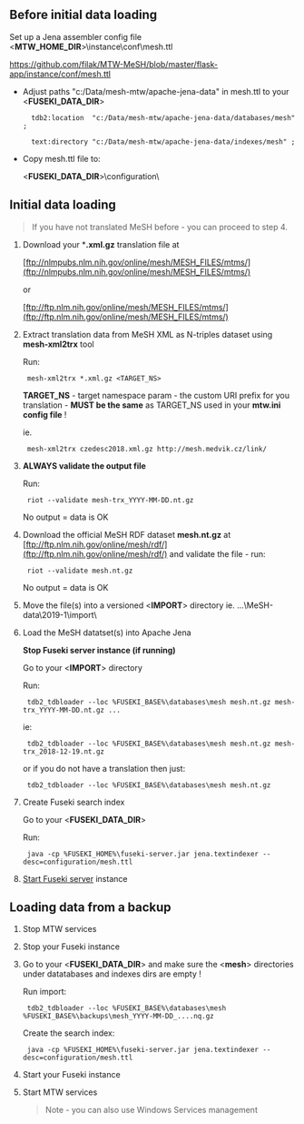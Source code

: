 ## Before initial data loading ##

Set up a Jena assembler config file <**MTW_HOME_DIR**>\instance\conf\mesh.ttl

https://github.com/filak/MTW-MeSH/blob/master/flask-app/instance/conf/mesh.ttl

* Adjust paths "c:/Data/mesh-mtw/apache-jena-data" in mesh.ttl to your <**FUSEKI_DATA_DIR**>

        tdb2:location  "c:/Data/mesh-mtw/apache-jena-data/databases/mesh" ;

        text:directory "c:/Data/mesh-mtw/apache-jena-data/indexes/mesh" ;

* Copy mesh.ttl file to:

    <**FUSEKI_DATA_DIR**>\configuration\
          
## Initial data loading ##

> If you have not translated MeSH before - you can proceed to step 4.


1. Download your ***.xml.gz** translation file at
    
    [ftp://nlmpubs.nlm.nih.gov/online/mesh/MESH_FILES/mtms/](ftp://nlmpubs.nlm.nih.gov/online/mesh/MESH_FILES/mtms/)
    
    or
    
    [ftp://ftp.nlm.nih.gov/online/mesh/MESH_FILES/mtms/](ftp://ftp.nlm.nih.gov/online/mesh/MESH_FILES/mtms/)

2. Extract translation data from MeSH XML as N-triples dataset using **mesh-xml2trx** tool
  
    Run:
    
        mesh-xml2trx *.xml.gz <TARGET_NS>

    **TARGET_NS** - target namespace param - the custom URI prefix for you translation - **MUST be the same** as TARGET_NS used in your **mtw.ini config file** ! 

    ie.
    
        mesh-xml2trx czedesc2018.xml.gz http://mesh.medvik.cz/link/

3. **ALWAYS validate the output file**
    
    Run:
        
        riot --validate mesh-trx_YYYY-MM-DD.nt.gz

    No output = data is OK

4. Download the official MeSH RDF dataset **mesh.nt.gz** at [ftp://ftp.nlm.nih.gov/online/mesh/rdf/](ftp://ftp.nlm.nih.gov/online/mesh/rdf/)
   and validate the file - run:
    
        riot --validate mesh.nt.gz

    No output = data is OK

5. Move the file(s) into a versioned <**IMPORT**> directory ie.  ...\MeSH-data\2019-1\import\

6. Load the MeSH datatset(s) into Apache Jena

    **Stop Fuseki server instance (if running)**
    
    Go to your <**IMPORT**> directory
    
    Run:
        
        tdb2_tdbloader --loc %FUSEKI_BASE%\databases\mesh mesh.nt.gz mesh-trx_YYYY-MM-DD.nt.gz ...
    
    ie:
    
        tdb2_tdbloader --loc %FUSEKI_BASE%\databases\mesh mesh.nt.gz mesh-trx_2018-12-19.nt.gz
    
    or if you do not have a translation then just:
    
        tdb2_tdbloader --loc %FUSEKI_BASE%\databases\mesh mesh.nt.gz

7. Create Fuseki search index
   
    Go to your <**FUSEKI_DATA_DIR**>
   
    Run:
    
        java -cp %FUSEKI_HOME%\fuseki-server.jar jena.textindexer --desc=configuration/mesh.ttl
    
8. [Start Fuseki server](https://github.com/filak/MTW-MeSH/wiki/Running-Fuseki-server) instance

## Loading data from a backup ##

1. Stop MTW services

2. Stop your Fuseki instance

3. Go to your <**FUSEKI_DATA_DIR**> 
and make sure the <**mesh**> directories under datatabases and indexes dirs are empty !

    Run import: 

        tdb2_tdbloader --loc %FUSEKI_BASE%\databases\mesh %FUSEKI_BASE%\backups\mesh_YYYY-MM-DD_....nq.gz

    Create the search index:

        java -cp %FUSEKI_HOME%\fuseki-server.jar jena.textindexer --desc=configuration/mesh.ttl

4. Start your Fuseki instance

5. Start MTW services

    > Note - you can also use Windows Services management